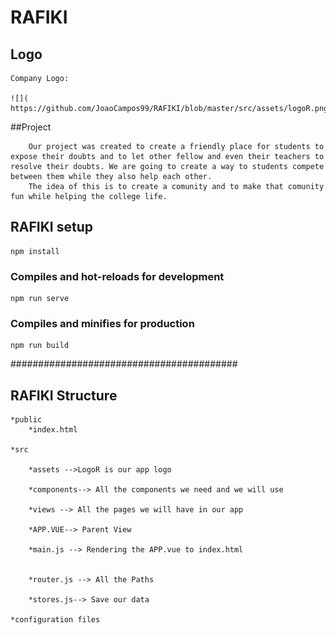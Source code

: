 # RAFIKI
## Logo

    Company Logo:

    ![]( https://github.com/JoaoCampos99/RAFIKI/blob/master/src/assets/logoR.png)


##Project
```
    Our project was created to create a friendly place for students to expose their doubts and to let other fellow and even their teachers to resolve their doubts. We are going to create a way to students compete between them while they also help each other.
    The idea of this is to create a comunity and to make that comunity fun while helping the college life.
```
## RAFIKI setup
```
npm install
```

### Compiles and hot-reloads for development
```
npm run serve
```

### Compiles and minifies for production
```
npm run build
```

######################################### 

## RAFIKI Structure
```
*public
    *index.html 
 
*src

    *assets -->LogoR is our app logo

    *components--> All the components we need and we will use
  
    *views --> All the pages we will have in our app
    
    *APP.VUE--> Parent View
     
    *main.js --> Rendering the APP.vue to index.html
    
    
    *router.js --> All the Paths
    
    *stores.js--> Save our data
    
*configuration files
```